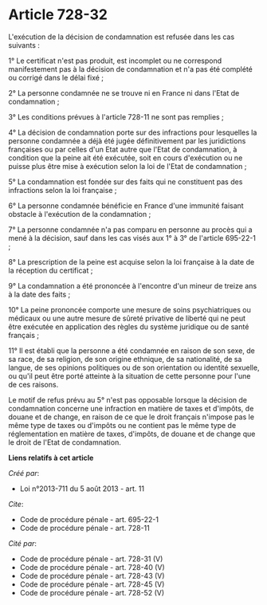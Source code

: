 # Article 728-32

L'exécution de la décision de condamnation est refusée dans les cas suivants : 

1° Le certificat n'est pas produit, est incomplet ou ne correspond manifestement pas à la décision de condamnation et n'a pas
été complété ou corrigé dans le délai fixé ; 

2° La personne condamnée ne se trouve ni en France ni dans l'Etat de condamnation ; 

3° Les conditions prévues à l'article 728-11 ne sont pas remplies ; 

4° La décision de condamnation porte sur des infractions pour lesquelles la personne condamnée a déjà été jugée
définitivement par les juridictions françaises ou par celles d'un Etat autre que l'Etat de condamnation, à condition que la
peine ait été exécutée, soit en cours d'exécution ou ne puisse plus être mise à exécution selon la loi de l'Etat de
condamnation ; 

5° La condamnation est fondée sur des faits qui ne constituent pas des infractions selon la loi française ; 

6° La personne condamnée bénéficie en France d'une immunité faisant obstacle à l'exécution de la condamnation ; 

7° La personne condamnée n'a pas comparu en personne au procès qui a mené à la décision, sauf dans les cas visés aux 1° à 3°
de l'article 695-22-1 ; 

8° La prescription de la peine est acquise selon la loi française à la date de la réception du certificat ; 

9° La condamnation a été prononcée à l'encontre d'un mineur de treize ans à la date des faits ; 

10° La peine prononcée comporte une mesure de soins psychiatriques ou médicaux ou une autre mesure de sûreté privative de
liberté qui ne peut être exécutée en application des règles du système juridique ou de santé français ; 

11° Il est établi que la personne a été condamnée en raison de son sexe, de sa race, de sa religion, de son origine ethnique,
de sa nationalité, de sa langue, de ses opinions politiques ou de son orientation ou identité sexuelle, ou qu'il peut être
porté atteinte à la situation de cette personne pour l'une de ces raisons. 

Le motif de refus prévu au 5° n'est pas opposable lorsque la décision de condamnation concerne une infraction en matière de
taxes et d'impôts, de douane et de change, en raison de ce que le droit français n'impose pas le même type de taxes ou
d'impôts ou ne contient pas le même type de réglementation en matière de taxes, d'impôts, de douane et de change que le droit
de l'Etat de condamnation.

**Liens relatifs à cet article**

_Créé par_:

  - Loi n°2013-711 du 5 août 2013 - art. 11

_Cite_:

  - Code de procédure pénale - art. 695-22-1
  - Code de procédure pénale - art. 728-11

_Cité par_:

  - Code de procédure pénale - art. 728-31 (V)
  - Code de procédure pénale - art. 728-40 (V)
  - Code de procédure pénale - art. 728-43 (V)
  - Code de procédure pénale - art. 728-45 (V)
  - Code de procédure pénale - art. 728-52 (V)
